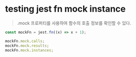 # testing jest fn mock instance

> .mock 프로퍼티를 사용하여 함수의 호출 정보를 확인할 수 있다.

```js
const mockFn = jest.fn((x) => x + 1);

mockFn.mock.calls;
mockFn.mock.results;
mockFn.mock.instances;
```
